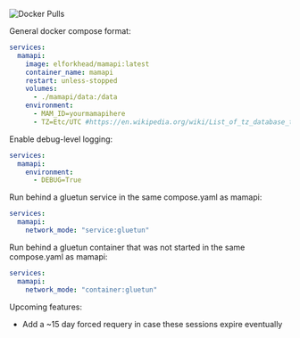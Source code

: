 ![Docker Pulls](https://img.shields.io/docker/pulls/elforkhead/mamapi)

General docker compose format:
```yaml
services:
  mamapi:
    image: elforkhead/mamapi:latest
    container_name: mamapi
    restart: unless-stopped
    volumes:
      - ./mamapi/data:/data
    environment:
      - MAM_ID=yourmamapihere
      - TZ=Etc/UTC #https://en.wikipedia.org/wiki/List_of_tz_database_time_zones
```

Enable debug-level logging:
```yaml
services:
  mamapi:
    environment:
      - DEBUG=True
```

Run behind a gluetun service in the same compose.yaml as mamapi:
```yaml
services:
  mamapi:
    network_mode: "service:gluetun"
```

Run behind a gluetun container that was not started in the same compose.yaml as mamapi:
```yaml
services:
  mamapi:
    network_mode: "container:gluetun"
```

Upcoming features:
- Add a ~15 day forced requery in case these sessions expire eventually
